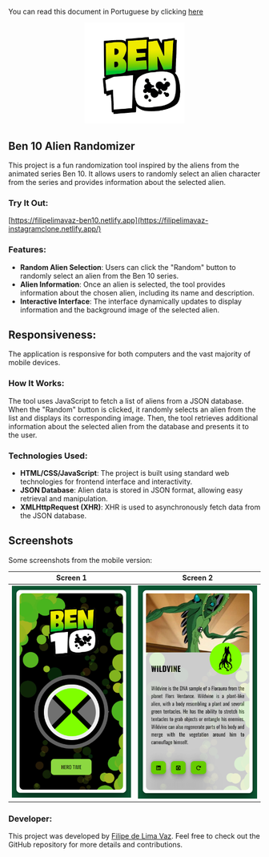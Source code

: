 You can read this document in Portuguese by clicking [here](./README.md)

<p align="center">
  <img src="assets/imgs/logo.png" width="200px" alt="Ben 10 logo">
</p>

## Ben 10 Alien Randomizer

This project is a fun randomization tool inspired by the aliens from the animated series Ben 10. It allows users to randomly select an alien character from the series and provides information about the selected alien.

### Try It Out:

[https://filipelimavaz-ben10.netlify.app](https://filipelimavaz-instagramclone.netlify.app/)

### Features:

- **Random Alien Selection**: Users can click the "Random" button to randomly select an alien from the Ben 10 series.
- **Alien Information**: Once an alien is selected, the tool provides information about the chosen alien, including its name and description.
- **Interactive Interface**: The interface dynamically updates to display information and the background image of the selected alien.

## Responsiveness:
The application is responsive for both computers and the vast majority of mobile devices.

### How It Works:

The tool uses JavaScript to fetch a list of aliens from a JSON database. When the "Random" button is clicked, it randomly selects an alien from the list and displays its corresponding image. Then, the tool retrieves additional information about the selected alien from the database and presents it to the user.

### Technologies Used:

- **HTML/CSS/JavaScript**: The project is built using standard web technologies for frontend interface and interactivity.
- **JSON Database**: Alien data is stored in JSON format, allowing easy retrieval and manipulation.
- **XMLHttpRequest (XHR)**: XHR is used to asynchronously fetch data from the JSON database.

## Screenshots

Some screenshots from the mobile version:

| Screen 1 | Screen 2 |
|----------|----------|
| ![Mobile](assets/prints/Screenshot_1.png) | ![Mobile](assets/prints/Screenshot_2.png) |

### Developer:

This project was developed by [Filipe de Lima Vaz](https://www.linkedin.com/in/filipe-de-lima-vaz/). Feel free to check out the GitHub repository for more details and contributions.
